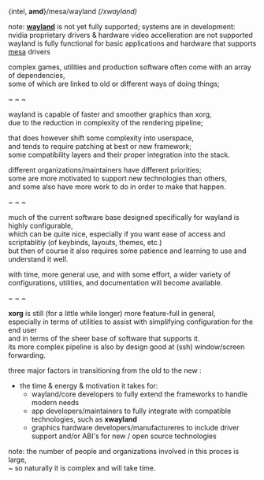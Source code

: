 {intel, <b>amd</b>}/mesa/wayland _(/xwayland)_

note: [<b>wayland</b>](https://wayland.freedesktop.org/) is not yet fully supported; systems are in development: <br/>
nvidia proprietary drivers & hardware video accelleration are not supported <br/>
wayland is fully functional for basic applications and hardware that supports [mesa](https://mesa3d.org/) drivers<br/>

complex games, utilities and production software often come with an array of dependencies, <br/>
some of which are linked to old or different ways of doing things; <br/>

~ ~ ~

wayland is capable of faster and smoother graphics than xorg,<br/>
due to the reduction in complexity of the rendering pipeline;<br/>

that does however shift some complexity into userspace,<br/>
and tends to require patching at best or new framework;<br/>
some compatibility layers and their proper integration into the stack.

different organizations/maintainers have different priorities;<br/>
some are more motivated to support new technologies than others,<br/>
and some also have more work to do in order to make that happen.

~ ~ ~

much of the current software base designed specifically for wayland is highly configurable,<br/>
which can be quite nice, especially if you want ease of access and scriptablitiy (of keybinds, layouts, themes, etc.)<br/>
but then of course it also requires some patience and learning to use and understand it well.

with time, more general use, and with some effort, a wider variety of <br/>
configurations, utilities, and documentation will become available.

~ ~ ~

__xorg__ is still (for a little while longer) more feature-full in general,<br/>
especially in terms of utilities to assist with simplifying configuration for the end user</br>
and in terms of the sheer base of software that supports it.</br>
its more complex pipeline is also by design good at (ssh) window/screen forwarding.

three major factors in transitioning from the old to the new :
* the time & energy & motivation it takes for:
  * wayland/core developers to fully extend the frameworks to handle modern needs
  * app developers/maintainers to fully integrate with compatible technologies, such as __xwayland__
  * graphics hardware developers/manufactureres to include driver support and/or ABI's for new / open source technologies

note: the number of people and organizations involved in this proces is large,<br/>
~ so naturally it is complex and will take time.
